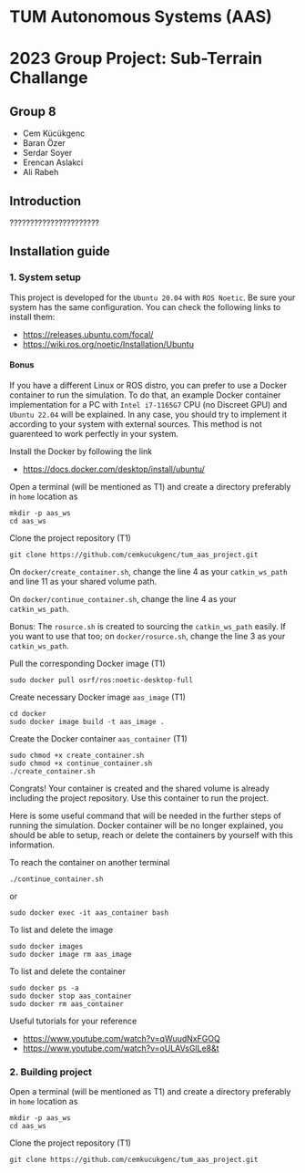 # TUM Autonomous Systems (AAS) 
# 2023 Group Project: Sub-Terrain Challange

## Group 8
- Cem Kücükgenc
- Baran Özer
- Serdar Soyer
- Erencan Aslakci
- Ali Rabeh

## Introduction

??????????????????????

## Installation guide

### 1. System setup 
This project is developed for the `Ubuntu 20.04` with `ROS Noetic`. Be sure your system has the same configuration. You can check the following links to install them:

 - https://releases.ubuntu.com/focal/ 
 - https://wiki.ros.org/noetic/Installation/Ubuntu 

#### Bonus
If you have a different Linux or ROS distro, you can prefer to use a Docker container to run the simulation. To do that, an example Docker container implementation for a PC with `Intel i7-1165G7` CPU (no Discreet GPU) and `Ubuntu 22.04` will be explained. In any case, you should try to implement it according to your system with external sources. This method is not guarenteed to work perfectly in your system.

Install the Docker by following the link

- https://docs.docker.com/desktop/install/ubuntu/

Open a terminal (will be mentioned as T1) and create a directory preferably in `home` location as
```
mkdir -p aas_ws
cd aas_ws
```
Clone the project repository (T1)
```
git clone https://github.com/cemkucukgenc/tum_aas_project.git
```
On `docker/create_container.sh`, change the line 4 as your `catkin_ws_path` and line 11 as your shared volume path.

On `docker/continue_container.sh`, change the line 4 as your `catkin_ws_path`.

Bonus: The `rosurce.sh` is created to sourcing the `catkin_ws_path` easily. If you want to use that too; on `docker/rosurce.sh`, change the line 3 as your `catkin_ws_path`.

Pull the corresponding Docker image (T1)
```
sudo docker pull osrf/ros:noetic-desktop-full
```

Create necessary Docker image `aas_image` (T1)
```
cd docker
sudo docker image build -t aas_image .
```

Create the Docker container `aas_container` (T1)
```
sudo chmod +x create_container.sh
sudo chmod +x continue_container.sh
./create_container.sh
```

Congrats! Your container is created and the shared volume is already including the project repository. Use this container to run the project.

Here is some useful command that will be needed in the further steps of running the simulation. Docker container will be no longer explained, you should be able to setup, reach or delete the containers by yourself with this information.

To reach the container on another terminal
```
./continue_container.sh
```
or
```
sudo docker exec -it aas_container bash
```

To list and delete the image
```
sudo docker images
sudo docker image rm aas_image
```

To list and delete the container
```
sudo docker ps -a
sudo docker stop aas_container
sudo docker rm aas_container
```

Useful tutorials for your reference

- https://www.youtube.com/watch?v=qWuudNxFGOQ
- https://www.youtube.com/watch?v=oULAVsGlLe8&t

### 2. Building project

Open a terminal (will be mentioned as T1) and create a directory preferably in `home` location as
```
mkdir -p aas_ws
cd aas_ws
```
Clone the project repository (T1)
```
git clone https://github.com/cemkucukgenc/tum_aas_project.git
```